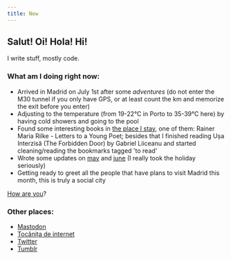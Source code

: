 ```yaml
---
title: Now
---
```


## Salut! Oi! Hola! Hi!

I write stuff, mostly code.

### What am I doing right **now**:

- Arrived in Madrid on July 1st after some *adventures* (do not enter the M30 tunnel if you only have GPS, or at least count the km and memorize the exit before you enter)
- Adjusting to the temperature (from 19-22°C in Porto to 35-39°C here) by having cold showers and going to the pool
- Found some interesting books in [the place I stay](https://www.bravojoana.com/), one of them: Rainer Maria Rilke - Letters to a Young Poet; besides that I finished reading Ușa Interzisă (The Forbidden Door) by Gabriel Liiceanu and started cleaning/reading the bookmarks tagged 'to read'
- Wrote some updates on [may](/then/2022-05.html) and [june](/then/2022-06.html) (I really took the holiday seriously)
- Getting ready to greet all the people that have plans to visit Madrid this month, this is truly a social city

[How are you](mailto:vlad@nsu.ro?subject=Hey%2C%20I%20am%20...)?

### Other places:
- <a rel="me" href="https://mastodon.social/@vladootz">Mastodon</a>
- [Tocănița de internet](https://tocanita.substack.com/)
- [Twitter](https://twitter.com/owltakestime/)
- [Tumblr](https://owltakestime.tumblr.com/)
